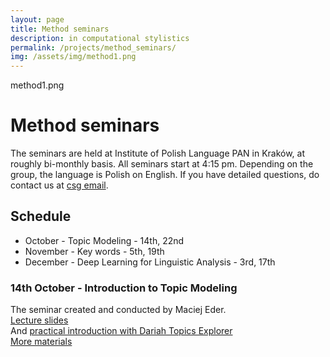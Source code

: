```yaml
---
layout: page
title: Method seminars
description: in computational stylistics
permalink: /projects/method_seminars/
img: /assets/img/method1.png
---
```


method1.png
# Method seminars 

The seminars are held at Institute of Polish Language PAN in Kraków, at roughly bi-monthly basis. All seminars start at 4:15 pm. Depending on the group, the language is Polish on English.
If you have detailed questions, do contact us at [csg email](csg@stylometry.org). 
  
## Schedule 

* October - Topic Modeling - 14th, 22nd
* November - Key words - 5th, 19th
* December - Deep Learning for Linguistic Analysis - 3rd, 17th

### 14th October - Introduction to Topic Modeling
The seminar created and conducted by Maciej Eder.  
[Lecture slides](https://computationalstylistics.github.io/presentations/topic_modeling_intro/intro_to_topic_models.html)  
And [practical introduction with Dariah Topics Explorer](https://dariah-de.github.io/TopicsExplorer/)  
[More materials](https://github.com/computationalstylistics/topic-modeling-workshop#introduction)  
